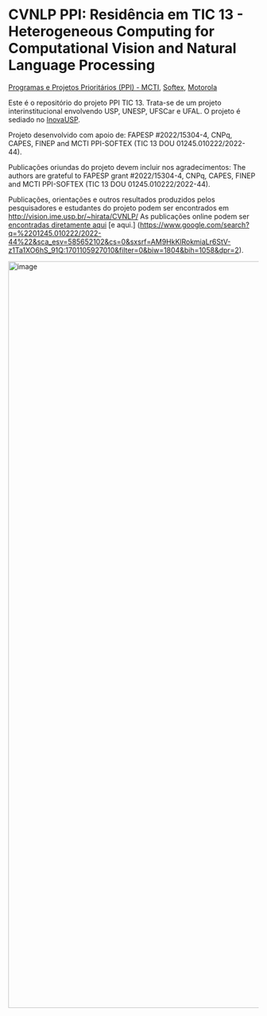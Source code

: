 # CVNLP PPI: Residência em TIC 13 - Heterogeneous Computing for Computational Vision and Natural Language Processing

[Programas e Projetos Prioritários (PPI) - MCTI](https://www.gov.br/mcti/pt-br/acompanhe-o-mcti/lei-de-tics/lei-de-tics-ppi), [Softex](https://softex.br/), [Motorola](https://www.motorola.com.br/)

Este é o repositório do projeto PPI TIC 13. Trata-se de um projeto interinstitucional envolvendo USP, UNESP, UFSCar e UFAL. O projeto é sediado no [InovaUSP](https://inova.usp.br/). 

Projeto desenvolvido com apoio de: FAPESP \#2022/15304-4, CNPq, CAPES, FINEP and MCTI PPI-SOFTEX (TIC 13 DOU 01245.010222/2022-44).

Publicações oriundas do projeto devem incluir nos agradecimentos: The authors are grateful to FAPESP grant \#2022/15304-4, CNPq, CAPES, FINEP and MCTI PPI-SOFTEX (TIC 13 DOU 01245.010222/2022-44). 

Publicações, orientações e outros resultados produzidos pelos pesquisadores e estudantes do projeto podem ser encontrados em http://vision.ime.usp.br/~hirata/CVNLP/ As publicações online podem ser [encontradas diretamente aqui](https://scholar.google.com/scholar?start=0&q=%2201245.010222/2022-44%22&hl=pt-BR&as_sdt=0,5) [e aqui.] (https://www.google.com/search?q=%2201245.010222/2022-44%22&sca_esv=585652102&cs=0&sxsrf=AM9HkKlRokmiaLr6StV-z1Ta1XO6hS_91Q:1701105927010&filter=0&biw=1804&bih=1058&dpr=2).

<img width="1504" alt="image" src="https://github.com/rmcesarjr/CVNLP/assets/96126126/36f480b1-147a-4745-b5c0-795f16f3a719">
